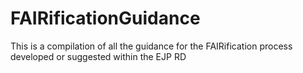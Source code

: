 # FAIRificationGuidance
This is a compilation of all the guidance for the FAIRification process developed or suggested within the EJP RD
